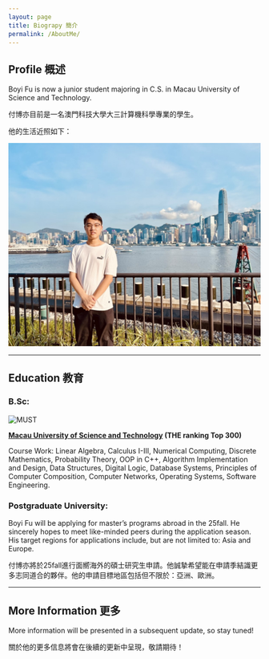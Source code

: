 ```yaml
---
layout: page
title: Biograpy 簡介
permalink: /AboutMe/
---
```


## <span class="title-underline">Profile  概述</span>

Boyi Fu is now a junior student majoring in C.S. in Macau University of Science and Technology.

付博亦目前是一名澳門科技大學大三計算機科學專業的學生。

他的生活近照如下：

![Boyi Fu](/images/BoyiFu-lifes.jpg#pic_center)

---

## <span class="title-underline">Education 教育</span>
### B.Sc: 
<img style="vertical-align: middle; width: 75px; height: auto;" src="{{ site.baseurl }}/images/FunBlog/MUST.png" alt="MUST">

**<a href="https://www.must.edu.mo/index.html?locale=en_US">Macau University of Science and Technology</a> (THE ranking Top 300)**

Course Work: Linear Algebra, Calculus I-III, Numerical Computing, Discrete Mathematics, Probability Theory, OOP in C++, Algorithm Implementation and Design, Data Structures, Digital Logic, Database Systems, Principles of Computer Composition, Computer Networks, Operating Systems, Software Engineering.

### Postgraduate University:
Boyi Fu will be applying for master’s programs abroad in the 25fall. He sincerely hopes to meet like-minded peers during the application season. His target regions for applications include, but are not limited to: Asia and Europe.

付博亦將於25fall進行面嚮海外的碩士研究生申請。他誠摯希望能在申請季結識更多志同道合的夥伴。他的申請目標地區包括但不限於：亞洲、歐洲。

---

## <span class="title-underline">More Information 更多</span>

More information will be presented in a subsequent update, so stay tuned!

關於他的更多信息將會在後續的更新中呈現，敬請期待！
